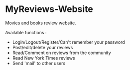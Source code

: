 # MyReviews-Website
Movies and books review website.

Available functions :
- Login/Logout/Register/Can't remember your password
- Post/edit/delete your reviews
- Read/Comment on reviews from the community
- Read New York Times reviews
- Send 'mail' to other users
